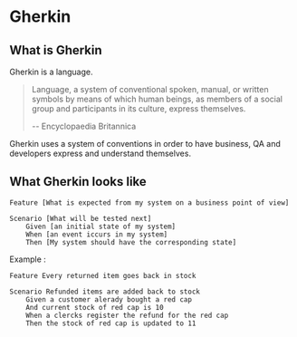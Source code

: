 # Gherkin

## What is Gherkin

Gherkin is a language.

>Language, a system of conventional spoken, manual, or written symbols by means of which human beings, as members of a social group and participants in its culture, express themselves.
>
> -- Encyclopaedia Britannica

Gherkin uses a system of conventions in order to have business, QA and developers express and understand themselves.

## What Gherkin looks like

```gherkin
Feature [What is expected from my system on a business point of view]

Scenario [What will be tested next]
    Given [an initial state of my system]
    When [an event iccurs in my system]
    Then [My system should have the corresponding state]
```

Example :

```gherkin
Feature Every returned item goes back in stock

Scenario Refunded items are added back to stock
    Given a customer alerady bought a red cap
    And current stock of red cap is 10
    When a clercks register the refund for the red cap
    Then the stock of red cap is updated to 11
```
